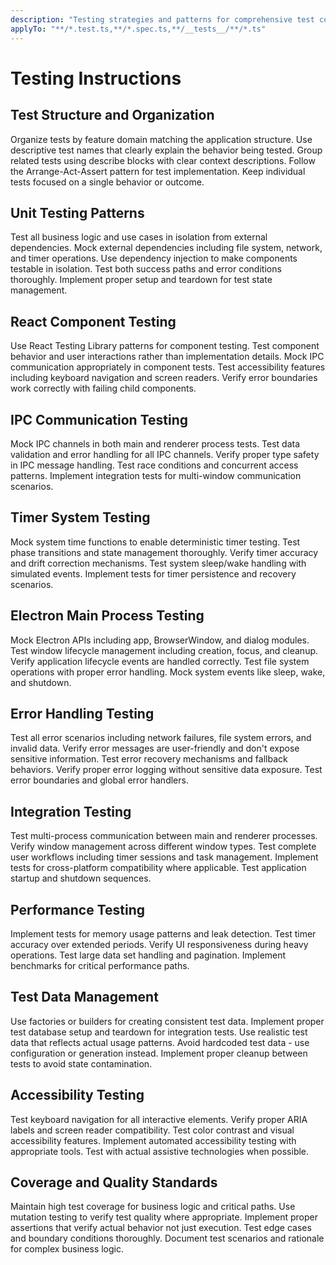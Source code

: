 ```yaml
---
description: "Testing strategies and patterns for comprehensive test coverage"
applyTo: "**/*.test.ts,**/*.spec.ts,**/__tests__/**/*.ts"
---
```


# Testing Instructions

## Test Structure and Organization

Organize tests by feature domain matching the application structure.
Use descriptive test names that clearly explain the behavior being tested.
Group related tests using describe blocks with clear context descriptions.
Follow the Arrange-Act-Assert pattern for test implementation.
Keep individual tests focused on a single behavior or outcome.

## Unit Testing Patterns

Test all business logic and use cases in isolation from external dependencies.
Mock external dependencies including file system, network, and timer operations.
Use dependency injection to make components testable in isolation.
Test both success paths and error conditions thoroughly.
Implement proper setup and teardown for test state management.

## React Component Testing

Use React Testing Library patterns for component testing.
Test component behavior and user interactions rather than implementation details.
Mock IPC communication appropriately in component tests.
Test accessibility features including keyboard navigation and screen readers.
Verify error boundaries work correctly with failing child components.

## IPC Communication Testing

Mock IPC channels in both main and renderer process tests.
Test data validation and error handling for all IPC channels.
Verify proper type safety in IPC message handling.
Test race conditions and concurrent access patterns.
Implement integration tests for multi-window communication scenarios.

## Timer System Testing

Mock system time functions to enable deterministic timer testing.
Test phase transitions and state management thoroughly.
Verify timer accuracy and drift correction mechanisms.
Test system sleep/wake handling with simulated events.
Implement tests for timer persistence and recovery scenarios.

## Electron Main Process Testing

Mock Electron APIs including app, BrowserWindow, and dialog modules.
Test window lifecycle management including creation, focus, and cleanup.
Verify application lifecycle events are handled correctly.
Test file system operations with proper error handling.
Mock system events like sleep, wake, and shutdown.

## Error Handling Testing

Test all error scenarios including network failures, file system errors, and invalid data.
Verify error messages are user-friendly and don't expose sensitive information.
Test error recovery mechanisms and fallback behaviors.
Verify proper error logging without sensitive data exposure.
Test error boundaries and global error handlers.

## Integration Testing

Test multi-process communication between main and renderer processes.
Verify window management across different window types.
Test complete user workflows including timer sessions and task management.
Implement tests for cross-platform compatibility where applicable.
Test application startup and shutdown sequences.

## Performance Testing

Implement tests for memory usage patterns and leak detection.
Test timer accuracy over extended periods.
Verify UI responsiveness during heavy operations.
Test large data set handling and pagination.
Implement benchmarks for critical performance paths.

## Test Data Management

Use factories or builders for creating consistent test data.
Implement proper test database setup and teardown for integration tests.
Use realistic test data that reflects actual usage patterns.
Avoid hardcoded test data - use configuration or generation instead.
Implement proper cleanup between tests to avoid state contamination.

## Accessibility Testing

Test keyboard navigation for all interactive elements.
Verify proper ARIA labels and screen reader compatibility.
Test color contrast and visual accessibility features.
Implement automated accessibility testing with appropriate tools.
Test with actual assistive technologies when possible.

## Coverage and Quality Standards

Maintain high test coverage for business logic and critical paths.
Use mutation testing to verify test quality where appropriate.
Implement proper assertions that verify actual behavior not just execution.
Test edge cases and boundary conditions thoroughly.
Document test scenarios and rationale for complex business logic.
